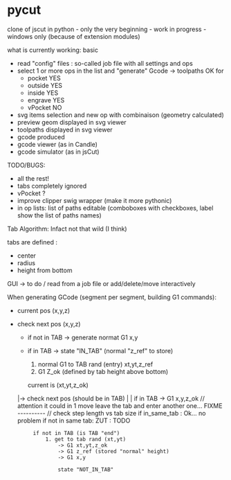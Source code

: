 # pycut
clone of jscut  in python - only the very beginning - work in progress - windows only (because of extension modules)


what is currently working: basic
- read "config" files : so-called job file with all settings and ops
- select 1 or more ops in the list and "generate" Gcode -> toolpaths OK for
   + pocket   YES
   + outside  YES
   + inside   YES
   + engrave  YES
   + vPocket   NO
- svg items selection and new op with combinaison (geometry calculated)
- preview geom displayed in svg viewer
- toolpaths displayed in svg viewer
- gcode produced
- gcode viewer (as in Candle)
- gcode simulator (as in jsCut)

TODO/BUGS:
- all the rest!
- tabs completely ignored
- vPocket ?
- improve clipper swig wrapper (make it more pythonic)
- in op lists: list of paths editable (comboboxes with checkboxes, label show the list of paths names)




Tab Algorithm:  Infact not that wild (I think)

tabs are defined : 
  - center
  - radius
  - height from bottom

GUI -> to do / read from a job file or add/delete/move interactively

When generating GCode (segment per segment, building G1 commands):

- current pos (x,y,z)
- check next pos (x,y,z)
    - if not in TAB  -> generate normat G1 x,y
    - if in TAB ->   state "IN_TAB"  (normal "z_ref" to store)

        1. normal G1 to TAB rand (entry) xt,yt,z_ref
        2. G1 Z_ok (defined by tab height above bottom)

        current is (xt,yt,z_ok)
    
    |-> check next pos (should be in TAB)
    |
    |      if in TAB  -> G1 x,y,z_ok   // attention it could in 1 move leave the tab and enter another one... FIXME
    ----------                         // check step length vs tab size
                                       if in_same_tab : Ok... no problem
                                       if not in same tab: ZUT : TODO

           if not in TAB (is TAB "end")
               1. get to tab rand (xt,yt)
                   -> G1 xt,yt,z_ok
                   -> G1 z_ref (stored "normal" height)
                   -> G1 x,y

                   state "NOT_IN_TAB"

